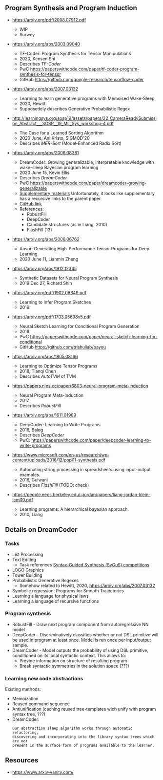 Program Synthesis and Program Induction
---------------------------------------

* https://arxiv.org/pdf/2008.07912.pdf
  - WIP
  - Surwey

* https://arxiv.org/abs/2003.09040
  - TF-Coder: Program Synthesis for Tensor Manipulations
  - 2020, Kensen Shi
  - Describes *TF-Coder*
  - PwC https://paperswithcode.com/paper/tf-coder-program-synthesis-for-tensor
  - GitHub https://github.com/google-research/tensorflow-coder

* https://arxiv.org/abs/2007.03132
  - Learning to learn generative programs with Memoised Wake-Sleep
  - 2020, Hewitt
  - Supposedely describes Generative Probabilistic Regex

* http://learningsys.org/sosp19/assets/papers/22_CameraReadySubmission_Abstract___SOSP__19_ML_Sys_workshop-4.pdf
  - The Case for a Learned Sorting Algorithm
  - 2020 June, Ani Kristo, SIGMOD'20
  - Describes *MER-Sort* (Model-Enhanced Radix Sort)

* https://arxiv.org/abs/2006.08381
  - DreamCoder: Growing generalizable, interpretable knowledge with wake-sleep
    Bayesian program learning
  - 2020 June 15, Kevin Ellis
  - Describes *DreamCoder*
  - PwC https://paperswithcode.com/paper/dreamcoder-growing-generalizable
  - [Supplementary
    materials](https://web.mit.edu/ellisk/www/dreamcodersupplement.pdf)
    Unfortunately, it looks like supplementary has a recursive links to the
    parent paper.
  - [GitHub link](https://github.com/ellisk42/ec)
  - References:
    + RobustFill
    + DeepCoder
    + Candidate structures (as in Liang, 2010)
    + FlashFill (13)

* https://arxiv.org/abs/2006.06762
  - Ansor: Generating High-Performance Tensor Programs for Deep Learning
  - 2020 June 11, Lianmin Zheng

* https://arxiv.org/abs/1912.12345
  - Synthetic Datasets for Neural Program Synthesis
  - 2019 Dec 27, Richard Shin

* https://arxiv.org/pdf/1902.06349.pdf
  - Learning to Infer Program Sketches
  - 2019

* https://arxiv.org/pdf/1703.05698v5.pdf
  - Neural Sketch Learning for Conditional Program Generation
  - 2018
  - PwC https://paperswithcode.com/paper/neural-sketch-learning-for-conditional
  - GitHub https://github.com/trishullab/bayou

* https://arxiv.org/abs/1805.08166
  - Learning to Optimize Tensor Programs
  - 2018, Tianqi Chen
  - Describes *AutoTVM* of TVM

* https://papers.nips.cc/paper/6803-neural-program-meta-induction
  - Neural Program Meta-Induction
  - 2017
  - Describes *RobustFill*

* https://arxiv.org/abs/1611.01989
  - DeepCoder: Learning to Write Programs
  - 2016, Balog
  - Describes *DeepCoder*
  - PwC: https://paperswithcode.com/paper/deepcoder-learning-to-write-programs

* https://www.microsoft.com/en-us/research/wp-content/uploads/2016/12/popl11-synthesis.pdf
  - Automating string processing in spreadsheets using input-output examples.
  - 2016, Gulwani
  - Describes *FlashFill* (TODO: check)

* https://people.eecs.berkeley.edu/~jordan/papers/liang-jordan-klein-icml10.pdf
  - Learning programs: A hierarchical bayesian approach.
  - 2010, Liang

Details on DreamCoder
---------------------

### Tasks

* List Processing
* Text Editing
  - Task references [Syntax-Guided Synthesis (SyGuS) competitions](https://sygus.org/)
* LOGO Graphics
* Tower Building
* Probabilistic Generative Regexes
  - Somehow related to Hewitt, 2020, https://arxiv.org/abs/2007.03132
* Symbolic regression: Programs for Smooth Trajectories
* Learning a language for physical laws
* Learning a language of recursive functions

### Program synthesis

* RobustFill - Draw next program component from autoregressive NN model
* DeepCoder - Discriminatively classifies whether or not DSL primitive will be
  used in program at least once. Model is run once per input/output sample.
* DreamCoder - Model outputs the probability of using DSL primitive, conditioned
  on its local syntactic context. This allows to:
  - Provide information on structure of resulting program
  - Break syntactic symmetries in the solution space (???)

### Learning new code abstractions

Existing methods:

* Memoization
* Reused command sequence
* Antiunification (caching reused tree-templates wich unify with program syntax
  tree, ???)
* DreamCoder:
  ```
  Our abstraction sleep algorithm works through automatic refactoring,
  discovering and incorporating into the library syntax trees which are not
  present in the surface form of programs available to the learner.
  ```

Resources
---------

* https://www.arxiv-vanity.com/


